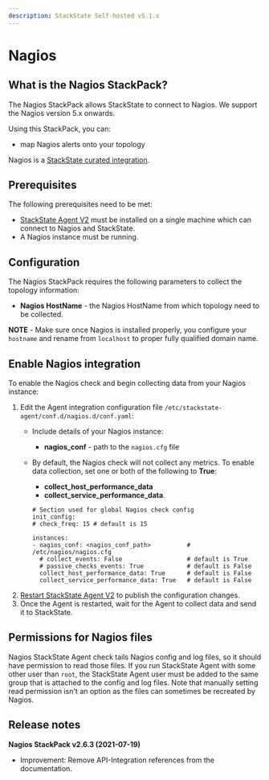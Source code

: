 ```yaml
---
description: StackState Self-hosted v5.1.x 
---
```


# Nagios

## What is the Nagios StackPack?

The Nagios StackPack allows StackState to connect to Nagios. We support the Nagios version 5.x onwards.

Using this StackPack, you can:

* map Nagios alerts onto your topology

Nagios is a [StackState curated integration](/stackpacks/integrations/about_integrations.md#stackstate-curated-integrations).

## Prerequisites

The following prerequisites need to be met:

* [StackState Agent V2](../../setup/agent/about-stackstate-agent.md) must be installed on a single machine which can connect to Nagios and StackState.
* A Nagios instance must be running.

## Configuration

The Nagios StackPack requires the following parameters to collect the topology information:

* **Nagios HostName** - the Nagios HostName from which topology need to be collected.

**NOTE** - Make sure once Nagios is installed properly, you configure your `hostname` and rename from `localhost` to proper fully qualified domain name.

## Enable Nagios integration

To enable the Nagios check and begin collecting data from your Nagios instance:

1. Edit the Agent integration configuration file `/etc/stackstate-agent/conf.d/nagios.d/conf.yaml`:
   * Include details of your Nagios instance: 
     * **nagios\_conf** - path to the `nagios.cfg` file
   * By default, the Nagios check will not collect any metrics. To enable data collection, set one or both of the following to **True**:

     * **collect\_host\_performance\_data**
     * **collect\_service\_performance\_data**.

     ```text
     # Section used for global Nagios check config
     init_config:
     # check_freq: 15 # default is 15

     instances:
     - nagios_conf: <nagios_conf_path>          # /etc/nagios/nagios.cfg
       # collect_events: False                  # default is True
       # passive_checks_events: True            # default is False
       collect_host_performance_data: True      # default is False
       collect_service_performance_data: True   # default is False
     ```
2. [Restart StackState Agent V2](../../setup/agent/about-stackstate-agent.md#deployment) to publish the configuration changes.
3. Once the Agent is restarted, wait for the Agent to collect data and send it to StackState.

## Permissions for Nagios files

Nagios StackState Agent check tails Nagios config and log files, so it should have permission to read those files. If you run StackState Agent with some other user than `root`, the StackState Agent user must be added to the same group that is attached to the config and log files. Note that manually setting read permission isn't an option as the files can sometimes be recreated by Nagios.

## Release notes

**Nagios StackPack v2.6.3 \(2021-07-19\)**

* Improvement: Remove API-Integration references from the documentation.

